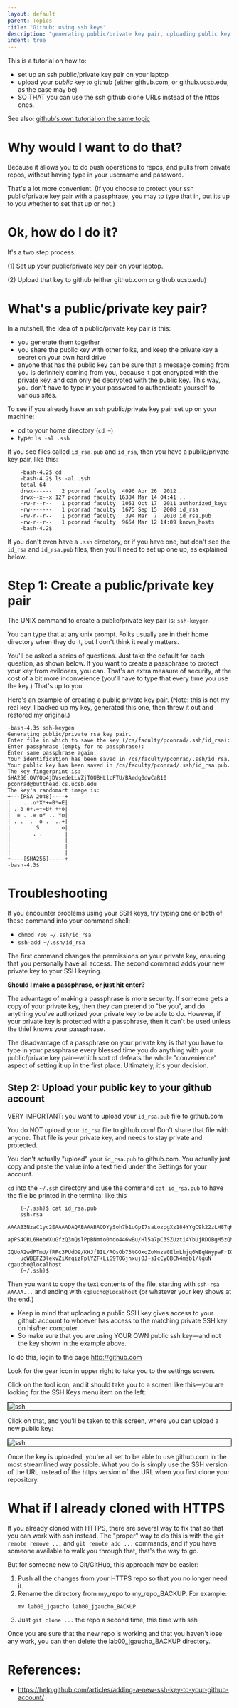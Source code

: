 ```yaml
---
layout: default
parent: Topics
title: "Github: using ssh keys"
description: "generating public/private key pair, uploading public key to github"
indent: true
---
```


This is a tutorial on how to:

* set up an ssh public/private key pair on your laptop
* upload your *public* key to github (either github.com, or github.ucsb.edu, as the case may be)
* SO THAT you can use the ssh github clone URLs instead of the https ones.

See also: [github's own tutorial on the same topic](https://help.github.com/articles/adding-a-new-ssh-key-to-your-github-account/)

# Why would I want to do that?

Because it allows you to do push operations
to repos, and pulls from private repos, without having type in your username and password.

That's a lot more convenient.  (If you choose to protect your ssh public/private key pair with a passphrase,
you may to type that in, but its up to you whether to set that up or not.)

# Ok, how do I do it?

It's a two step process.

(1) Set up your public/private key pair on your laptop.

(2) Upload that key to github (either github.com or github.ucsb.edu)


# What's a public/private key pair?

In a nutshell, the idea of a public/private key pair is this:

-   you generate them together
-   you share the public key with other folks, and keep the private key a secret on your own hard drive
-   anyone that has the public key can be sure that a message coming from you is definitely coming from you, because it got encrypted with the private key, and can only be decrypted with the public key. This way, you don't have to type in your password to authenticate yourself to various sites.

To see if you already have an ssh public/private key pair set up on your machine:

-   cd to your home directory (`cd ~`)
-   type: `ls -al .ssh`

If you see files called `id_rsa.pub` and `id_rsa`, then you have a public/private key pair, like this:

```
    -bash-4.2$ cd
    -bash-4.2$ ls -al .ssh
    total 64
    drwx------   2 pconrad faculty  4096 Apr 26  2012 .
    drwx--x--x 127 pconrad faculty 16384 Mar 14 04:41 ..
    -rw-r--r--   1 pconrad faculty  1051 Oct 17  2011 authorized_keys
    -rw-------   1 pconrad faculty  1675 Sep 15  2008 id_rsa
    -rw-r--r--   1 pconrad faculty   394 Mar  7  2010 id_rsa.pub
    -rw-r--r--   1 pconrad faculty  9654 Mar 12 14:09 known_hosts
    -bash-4.2$ 
```

If you don't even have a `.ssh` directory, or if you have one, but don't see the `id_rsa` and `id_rsa.pub` files,
then you'll need to set up one up, as explained below.

Step 1: Create a public/private key pair
=========================================

The UNIX command to create a public/private key pair is: `ssh-keygen`

You can type that at any unix prompt.  Folks usually are in their home directory when they do it, but
I don't think it really matters.

You'll be asked a series of questions.  Just take the default for each question, as shown below. If you want to create a
passphrase to protect your key from evildoers, you can.  That's an extra measure of security, at the cost of
a bit more inconveience (you'll have to type that every time you use the key.)  That's up to you.

Here's an example of creating a public private key pair. (Note: this is not my real key.  I backed up my key, generated this one, then threw it out and restored my original.)


```
-bash-4.3$ ssh-keygen
Generating public/private rsa key pair.
Enter file in which to save the key (/cs/faculty/pconrad/.ssh/id_rsa):
Enter passphrase (empty for no passphrase):
Enter same passphrase again:
Your identification has been saved in /cs/faculty/pconrad/.ssh/id_rsa.
Your public key has been saved in /cs/faculty/pconrad/.ssh/id_rsa.pub.
The key fingerprint is:
SHA256:OVYQo4jDVsedeLLVZjTQUBHLlcFTU/BAedq0dwCaR10 pconrad@butthead.cs.ucsb.edu
The key's randomart image is:
+---[RSA 2048]----+
|    ...o*X*+=B*=E|
| . o o+.=+=B+ ++o|
|  = . .= o* .. *o|
| . .  .  o .  ..+|
|        S       o|
|       . .       |
|                 |
|                 |
|                 |
+----[SHA256]-----+
-bash-4.3$
```

# Troubleshooting

If you encounter problems using your SSH keys, try typing one or both of these command into your command shell:

-   `chmod 700 ~/.ssh/id_rsa`
-   `ssh-add ~/.ssh/id_rsa`

The first command changes the permissions on your private key, ensuring that you personally have all access. The second command adds your new private key to your SSH keyring.

**Should I make a passphrase, or just hit enter?**

The advantage of making a passphrase is more security. If someone gets a copy of your private key, then they can pretend to "be you", and do anything you've authorized your private key to be able to do. However, if your private key is protected with a passphrase, then it can't be used unless the thief knows your passphrase.

The disadvantage of a passphrase on your private key is that you have to type in your passphrase every blessed time you do anything with your public/private key pair—which sort of defeats the whole "convenience" aspect of setting it up in the first place. Ultimately, it's your decision.

Step 2: Upload your public key to your github account
-----------------------------------------------------

VERY IMPORTANT: you want to upload your `id_rsa.pub` file to github.com

You do NOT upload your `id_rsa` file to github.com!  Don't share that file with anyone. That file is your private key, and needs to stay private and protected.

You don't actually "upload" your `id_rsa.pub` to github.com.   You actually just copy and paste the value into a text field under the Settings for your account. 

`cd` into the `~/.ssh` directory and use the command 
`cat id_rsa.pub` to have the file be printed in the terminal like this

```
    (~/.ssh)$ cat id_rsa.pub
    ssh-rsa 
    AAAAB3NzaC1yc2EAAAADAQABAAABAQDYySoh7b1uGpI7saLozpgXz184YYgC9k22zLH8TqKiSLAcNCO5hEzgC0kZoytCMtw/hUx3kto8
    apPS4ORL6HebWXuGfzQ3nQslPpBNmto0hdo446wBu/Hl5a7pC3SZUzti4YbUjRDOBgM5zQMaopTXhtqNY/tRB8/lSSYaEtIxLN5twk29
    IQUoA2wdPTmU/fRPc3PUdD9/KHJfBIL/ROsOb73tGOxqZoMnzV0ElmLhjq6WEqNWypaFrI0YU8OmIvxmlDXn0gkr3oYHqrbz5qznSust
    ucWBEFZ3lekvZiXrqizFplYZF+LiG9TOGjhxujOJ+sIcCy0BCN4msb1/lguN cgaucho@localhost
    (~/.ssh)$
```

Then you want to copy the text contents of the file, starting with `ssh-rsa AAAAA...` and ending with `cgaucho@localhost` (or whatever your key shows at the end.)

-   Keep in mind that uploading a public SSH key gives access to your github account to whoever has access to the matching private SSH key on his/her computer.
-   So make sure that you are using YOUR OWN public ssh key—and not the key shown in the example above.

To do this, login to the page <http://github.com>

Look for the gear icon in upper right to take you to the settings screen.

Click on the tool icon, and it should take you to a screen like this—you are looking for the SSH Keys menu item on the left:

<div style='border:1px solid black;' markdown="1">
<img src="http://i.imgur.com/xXESmRI.png" alt="ssh" />
</div>

Click on that, and you'll be taken to this screen, where you can upload a new public key:

<div style='border:1px solid black;' markdown="1">
<img src="http://i.imgur.com/z8blAzI.png" alt="ssh" />
</div>

Once the key is uploaded, you're all set to be able to use github.com in the most streamlined way possible. What you do is simply use the SSH version of the URL instead of the https version of the URL when you first clone your repository.

What if I already cloned with HTTPS
===================================

If you already cloned with HTTPS, there are several way to fix that so that you can work with ssh instead.   The "proper" way to do this is with the `git remote remove ...` and `git remote add ...` commands, and if you have someone available to walk you through that, that's the way to go.

But for someone new to Git/GitHub, this approach may be easier:

1.  Push all the changes from your HTTPS repo so that you no longer need it.
2.  Rename the directory from my_repo to my_repo_BACKUP.  For example:
    ```
    mv lab00_jgaucho lab00_jgaucho_BACKUP
    ```
3.  Just `git clone ...` the repo a second time, this time with ssh

Once you are sure that the new repo is working and that you haven't lose any work, you can then delete the  lab00_jgaucho_BACKUP directory.


# References:

* <https://help.github.com/articles/adding-a-new-ssh-key-to-your-github-account/>
